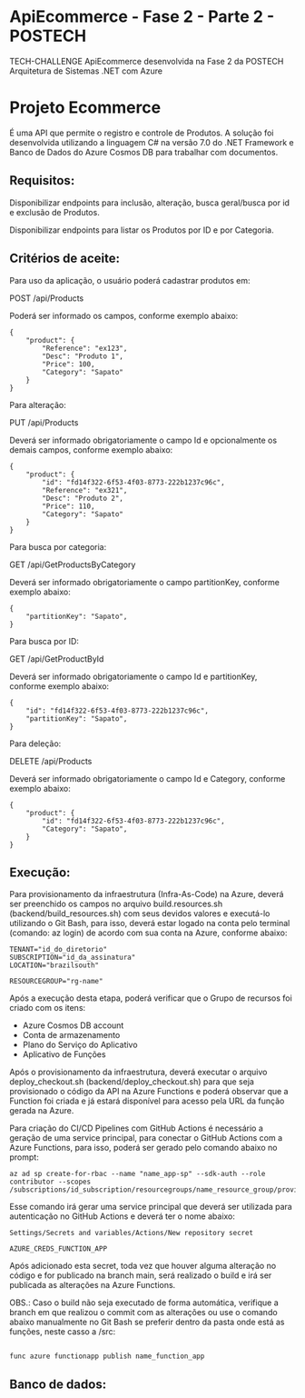 # ApiEcommerce - Fase 2 - Parte 2 - POSTECH
TECH-CHALLENGE ApiEcommerce desenvolvida na Fase 2 da POSTECH Arquitetura de Sistemas .NET com Azure

# Projeto Ecommerce
É uma API que permite o registro e controle de Produtos. A solução foi desenvolvida utilizando a linguagem C# na versão 7.0 do .NET Framework e Banco de Dados do Azure Cosmos DB para trabalhar com documentos.

## Requisitos:
Disponibilizar endpoints para inclusão, alteração, busca geral/busca por id e exclusão de Produtos.

Disponibilizar endpoints para listar os Produtos por ID e por Categoria.

## Critérios de aceite:
Para uso da aplicação, o usuário poderá cadastrar produtos em:

POST /api/Products

Poderá ser informado os campos, conforme exemplo abaixo:
```
{
    "product": {
        "Reference": "ex123",
        "Desc": "Produto 1",
        "Price": 100,
        "Category": "Sapato"
    }
}
```

Para alteração:

PUT /api/Products

Deverá ser informado obrigatoriamente o campo Id e opcionalmente os demais campos, conforme exemplo abaixo:
```
{
    "product": {
        "id": "fd14f322-6f53-4f03-8773-222b1237c96c",
        "Reference": "ex321",
        "Desc": "Produto 2",
        "Price": 110,
        "Category": "Sapato"
    }
}
```

Para busca por categoria:

GET /api/GetProductsByCategory

Deverá ser informado obrigatoriamente o campo partitionKey, conforme exemplo abaixo:
```
{
    "partitionKey": "Sapato",
}
```

Para busca por ID:

GET /api/GetProductById

Deverá ser informado obrigatoriamente o campo Id e partitionKey, conforme exemplo abaixo:
```
{
    "id": "fd14f322-6f53-4f03-8773-222b1237c96c",
    "partitionKey": "Sapato",
}
```

Para deleção:

DELETE /api/Products

Deverá ser informado obrigatoriamente o campo Id e Category, conforme exemplo abaixo:
```
{
    "product": {
        "id": "fd14f322-6f53-4f03-8773-222b1237c96c",
        "Category": "Sapato",
    }
}
```

## Execução:

Para provisionamento da infraestrutura (Infra-As-Code) na Azure, deverá ser preenchido os campos no arquivo build.resources.sh (backend/build_resources.sh) com seus devidos valores e executá-lo utilizando o Git Bash, para isso, deverá estar logado na conta pelo terminal (comando: az login) de acordo com sua conta na Azure, conforme abaixo:

```
TENANT="id_do_diretorio"
SUBSCRIPTION="id_da_assinatura"
LOCATION="brazilsouth"
```

```
RESOURCEGROUP="rg-name"
```

Após a execução desta etapa, poderá verificar que o Grupo de recursos foi criado com os itens:
- Azure Cosmos DB account
- Conta de armazenamento
- Plano do Serviço do Aplicativo
- Aplicativo de Funções

Após o provisionamento da infraestrutura, deverá executar o arquivo deploy_checkout.sh (backend/deploy_checkout.sh) para que seja provisionado o código da API na Azure Functions e poderá observar que a Function foi criada e já estará disponível para acesso pela URL da função gerada na Azure.

Para criação do CI/CD Pipelines com GitHub Actions é necessário a geração de uma service principal, para conectar o GitHub Actions com a Azure Functions, para isso, poderá ser gerado pelo comando abaixo no prompt:

```
az ad sp create-for-rbac --name "name_app-sp" --sdk-auth --role contributor --scopes /subscriptions/id_subscription/resourcegroups/name_resource_group/providers/Microsoft.Web/sites/name_app
```

Esse comando irá gerar uma service principal que deverá ser utilizada para autenticação no GitHub Actions e deverá ter o nome abaixo: 

```
Settings/Secrets and variables/Actions/New repository secret

AZURE_CREDS_FUNCTION_APP
```

Após adicionado esta secret, toda vez que houver alguma alteração no código e for publicado na branch main, será realizado o build e irá ser publicada as alterações na Azure Functions.

OBS.: Caso o build não seja executado de forma automática, verifique a branch em que realizou o commit com as alterações ou use o comando abaixo manualmente no Git Bash se preferir dentro da pasta onde está as funções, neste casso a /src:

```

func azure functionapp publish name_function_app
```

## Banco de dados:
